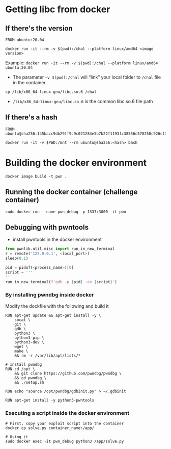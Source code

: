 # Getting libc from docker

## If there's the version 
```
FROM ubuntu:20.04
```
`docker run -it --rm -v $(pwd):/chal --platform linux/amd64 <image version>`

Example: `docker run -it --rm -v $(pwd):/chal --platform linux/amd64 ubuntu:20.04`

- The parameter `–v $(pwd):/chal` will “link” your local folder to `/chal` file in the container

`cp /lib/x86_64-linux-gnu/libc.so.6 /chal`

- `/lib/x86_64-linux-gnu/libc.so.6` is the  common libc.so.6 file path 

## If there's a hash 

```
FROM ubuntu@sha256:145bacc9db29ff9c9c021284e5b7b22f1193fc38556c578250c926cf3c883a13
```

`docker run -it -v $PWD:/mnt --rm ubuntu@sha256:<hash> bash`


# Building the docker environment

`docker image build -t pwn .`

## Running the docker container (challenge container)

`sudo docker run --name pwn_debug -p 1337:3000 -it pwn`

## Debugging with pwntools 

- install pwntools in the docker environment

```py
from pwnlib.util.misc import run_in_new_terminal
r = remote('127.0.0.1', <local_port>)
sleep(0.1)

pid = pidof(<process_name>)[0]
script = '''
'''
run_in_new_terminal(f'gdb -p {pid} -ex {script}')
```


### By installing pwndbg inside docker
Modify the dockfile with the following and build it 
```docker
RUN apt-get update && apt-get install -y \
    socat \
    git \
    gdb \
    python3 \
    python3-pip \
    python3-dev \
    wget \
    make \
    && rm -r /var/lib/apt/lists/*

# Install pwndbg
RUN cd /opt \
    && git clone https://github.com/pwndbg/pwndbg \
    && cd pwndbg \
    && ./setup.sh

RUN echo "source /opt/pwndbg/gdbinit.py" > ~/.gdbinit

RUN apt-get install -y python3-pwntools
```

### Executing a script inside the docker environment
```
# First, copy your exploit script into the container
docker cp solve.py container_name:/app/

# Using it 
sudo docker exec -it pwn_debug python3 /app/solve.py
```

